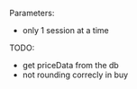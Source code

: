Parameters:
- only 1 session at a time

TODO:
- get priceData from the db
- not rounding correcly in buy